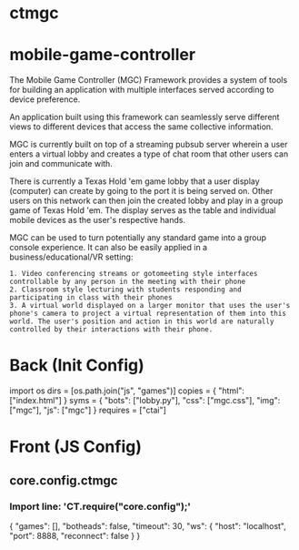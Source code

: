 # ctmgc
# mobile-game-controller

The Mobile Game Controller (MGC) Framework provides a system of tools for building an application with multiple interfaces served according to device preference.

An application built using this framework can seamlessly serve different views to different devices that access the same collective information.

MGC is currently built on top of a streaming pubsub server wherein a user enters a virtual lobby and creates a type of chat room that other users can join and communicate with.

There is currently a Texas Hold 'em game lobby that a user display (computer) can create by going to the port it is being served on. Other users on this network can then join the created lobby and play in a group game of Texas Hold 'em. The display serves as the table and individual mobile devices as the user's respective hands.

MGC can be used to turn potentially any standard game into a group console experience. It can also be easily applied in a business/educational/VR setting:

	1. Video conferencing streams or gotomeeting style interfaces controllable by any person in the meeting with their phone
	2. Classroom style lecturing with students responding and participating in class with their phones
	3. A virtual world displayed on a larger monitor that uses the user's phone's camera to project a virtual representation of them into this world. The user's position and action in this world are naturally controlled by their interactions with their phone.


# Back (Init Config)

import os
dirs = [os.path.join("js", "games")]
copies = {
	"html": ["index.html"]
}
syms = {
	"bots": ["lobby.py"],
	"css": ["mgc.css"],
	"img": ["mgc"],
	"js": ["mgc"]
}
requires = ["ctai"]

# Front (JS Config)

## core.config.ctmgc
### Import line: 'CT.require("core.config");'
{
	"games": [],
	"botheads": false,
	"timeout": 30,
	"ws": {
		"host": "localhost",
		"port": 8888,
		"reconnect": false
	}
}